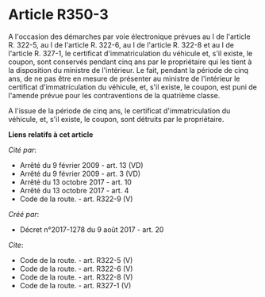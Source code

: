 # Article R350-3

A l'occasion des démarches par voie électronique prévues au I de l'article R. 322-5, au I de l'article R. 322-6, au I de
l'article R. 322-8 et au I de l'article R. 327-1, le certificat d'immatriculation du véhicule et, s'il existe, le coupon,
sont conservés pendant cinq ans par le propriétaire qui les tient à la disposition du ministre de l'intérieur. Le fait,
pendant la période de cinq ans, de ne pas être en mesure de présenter au ministre de l'intérieur le certificat
d'immatriculation du véhicule, et, s'il existe, le coupon, est puni de l'amende prévue pour les contraventions de la
quatrième classe.

A l'issue de la période de cinq ans, le certificat d'immatriculation du véhicule, et, s'il existe, le coupon, sont détruits
par le propriétaire.

**Liens relatifs à cet article**

_Cité par_:

  - Arrêté du 9 février 2009 - art. 13 (VD)
  - Arrêté du 9 février 2009 - art. 3 (VD)
  - Arrêté du 13 octobre 2017 - art. 10
  - Arrêté du 13 octobre 2017 - art. 4
  - Code de la route. - art. R322-9 (V)

_Créé par_:

  - Décret n°2017-1278 du 9 août 2017 - art. 20

_Cite_:

  - Code de la route. - art. R322-5 (V)
  - Code de la route. - art. R322-6 (V)
  - Code de la route. - art. R322-8 (V)
  - Code de la route. - art. R327-1 (V)
